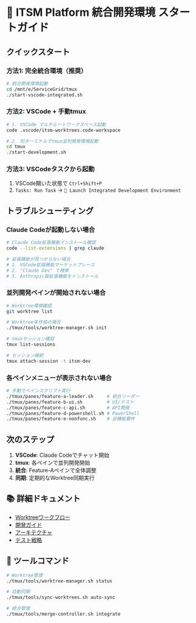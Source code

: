 # 🚀 ITSM Platform 統合開発環境 スタートガイド

## クイックスタート

### 方法1: 完全統合環境（推奨）

```bash
# 統合開発環境起動
cd /mnt/e/ServiceGrid/tmux
./start-vscode-integrated.sh
```

### 方法2: VSCode + 手動tmux

```bash
# 1. VSCode マルチルートワークスペース起動
code .vscode/itsm-worktrees.code-workspace

# 2. 別ターミナルでtmux並列開発環境起動
cd tmux
./start-development.sh
```

### 方法3: VSCodeタスクから起動

1. VSCode開いた状態で `Ctrl+Shift+P`
2. `Tasks: Run Task` → `🎯 Launch Integrated Development Environment`

## トラブルシューティング

### Claude Codeが起動しない場合

```bash
# Claude Code拡張機能インストール確認
code --list-extensions | grep claude

# 拡張機能が見つからない場合
# 1. VSCode拡張機能マーケットプレース
# 2. "Claude Dev" で検索
# 3. Anthropic製拡張機能をインストール
```

### 並列開発ペインが開始されない場合

```bash
# Worktree環境確認
git worktree list

# Worktree未作成の場合
./tmux/tools/worktree-manager.sh init

# tmuxセッション確認
tmux list-sessions

# セッション接続
tmux attach-session -t itsm-dev
```

### 各ペインメニューが表示されない場合

```bash
# 手動でペインスクリプト実行
./tmux/panes/feature-a-leader.sh     # 統合リーダー
./tmux/panes/feature-b-ui.sh         # UI/テスト
./tmux/panes/feature-c-api.sh        # API開発
./tmux/panes/feature-d-powershell.sh # PowerShell
./tmux/panes/feature-e-nonfunc.sh    # 非機能要件
```

## 次のステップ

1. **VSCode**: Claude Codeでチャット開始
2. **tmux**: 各ペインで並列開発開始
3. **統合**: Feature-Aペインで全体調整
4. **同期**: 定期的なWorktree同期実行

## 📚 詳細ドキュメント

- [Worktreeワークフロー](tmux/docs/worktree-workflow.md)
- [開発ガイド](tmux/docs/development-guide.md)
- [アーキテクチャ](tmux/docs/architecture.md)
- [テスト戦略](tmux/docs/testing-strategy.md)

## 🔧 ツールコマンド

```bash
# Worktree管理
./tmux/tools/worktree-manager.sh status

# 自動同期
./tmux/tools/sync-worktrees.sh auto-sync

# 統合管理
./tmux/tools/merge-controller.sh integrate
```